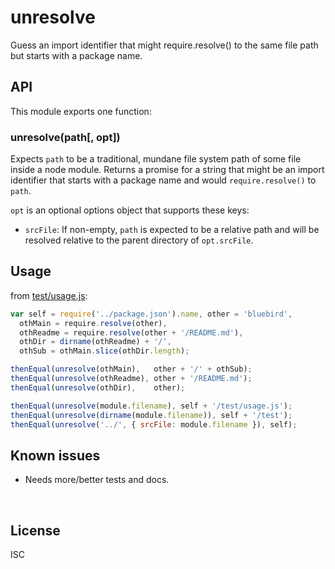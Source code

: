 ﻿
<!--#echo json="package.json" key="name" underline="=" -->
unresolve
=========
<!--/#echo -->

<!--#echo json="package.json" key="description" -->
Guess an import identifier that might require.resolve() to the same file path
but starts with a package name.
<!--/#echo -->



API
---

This module exports one function:

### unresolve(path[, opt])

Expects `path` to be a traditional, mundane file system path of some file
inside a node module.
Returns a promise for a string that might be an import identifier that
starts with a package name and would `require.resolve()` to `path`.

`opt` is an optional options object that supports these keys:

* `srcFile`: If non-empty, `path` is expected to be a relative path
  and will be resolved relative to the parent directory of `opt.srcFile`.




Usage
-----

from [test/usage.js](test/usage.js):

<!--#include file="test/usage.js" outdent="  " code="javascript"
  start="  // #BEGIN# usage demo" stop="  // #ENDOF# usage demo" -->
<!--#verbatim lncnt="15" -->
```javascript
var self = require('../package.json').name, other = 'bluebird',
  othMain = require.resolve(other),
  othReadme = require.resolve(other + '/README.md'),
  othDir = dirname(othReadme) + '/',
  othSub = othMain.slice(othDir.length);

thenEqual(unresolve(othMain),   other + '/' + othSub);
thenEqual(unresolve(othReadme), other + '/README.md');
thenEqual(unresolve(othDir),    other);

thenEqual(unresolve(module.filename), self + '/test/usage.js');
thenEqual(unresolve(dirname(module.filename)), self + '/test');
thenEqual(unresolve('../', { srcFile: module.filename }), self);
```
<!--/include-->



<!--#toc stop="scan" -->



Known issues
------------

* Needs more/better tests and docs.




&nbsp;


License
-------
<!--#echo json="package.json" key=".license" -->
ISC
<!--/#echo -->
